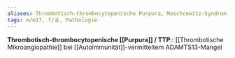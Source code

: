 ```yaml
---
aliases: Thrombotisch-thrombocytopenische Purpura, Moschcowitz-Syndrom, M. Moschcowitz
tags: m/m17, f/🩸, Pathologie
---
```

**Thrombotisch-thrombocytopenische [[Purpura]] / TTP**:: [[Thrombotische Mikroangiopathie]] bei [[Autoimmunität]]-vermitteltem ADAMTS13-Mangel
